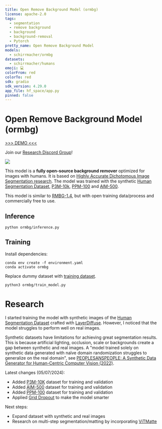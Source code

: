 ```yaml
---
title: Open Remove Background Model (ormbg)
license: apache-2.0
tags:
  - segmentation
  - remove background
  - background
  - background-removal
  - Pytorch
pretty_name: Open Remove Background Model
models:
  - schirrmacher/ormbg
datasets:
  - schirrmacher/humans
emoji: 💻
colorFrom: red
colorTo: red
sdk: gradio
sdk_version: 4.29.0
app_file: hf_space/app.py
pinned: false
---
```


# Open Remove Background Model (ormbg)

[>>> DEMO <<<](https://huggingface.co/spaces/schirrmacher/ormbg)

Join our [Research Discord Group](https://discord.gg/YYZ3D66t)!

![](examples/image/image01_no_background.png)

This model is a **fully open-source background remover** optimized for images with humans. It is based on [Highly Accurate Dichotomous Image Segmentation research](https://github.com/xuebinqin/DIS). The model was trained with the synthetic [Human Segmentation Dataset](https://huggingface.co/datasets/schirrmacher/humans), [P3M-10k](https://paperswithcode.com/dataset/p3m-10k), [PPM-100](https://github.com/ZHKKKe/PPM) and [AIM-500](https://paperswithcode.com/dataset/aim-500).

This model is similar to [RMBG-1.4](https://huggingface.co/briaai/RMBG-1.4), but with open training data/process and commercially free to use.

## Inference

```
python ormbg/inference.py
```

## Training

Install dependencies:

```
conda env create -f environment.yaml
conda activate ormbg
```

Replace dummy dataset with [training dataset](https://huggingface.co/datasets/schirrmacher/humans).

```
python3 ormbg/train_model.py
```

# Research

I started training the model with synthetic images of the [Human Segmentation Dataset](https://huggingface.co/datasets/schirrmacher/humans) crafted with [LayerDiffuse](https://github.com/layerdiffusion/LayerDiffuse). However, I noticed that the model struggles to perform well on real images.

Synthetic datasets have limitations for achieving great segmentation results. This is because artificial lighting, occlusion, scale or backgrounds create a gap between synthetic and real images. A "model trained solely on synthetic data generated with naïve domain randomization struggles to generalize on the real domain", see [PEOPLESANSPEOPLE: A Synthetic Data Generator for Human-Centric Computer Vision (2022)](https://arxiv.org/pdf/2112.09290).

Latest changes (05/07/2024):

- Added [P3M-10K](https://paperswithcode.com/dataset/p3m-10k) dataset for training and validation
- Added [AIM-500](https://paperswithcode.com/dataset/aim-500) dataset for training and validation
- Added [PPM-100](https://github.com/ZHKKKe/PPM) dataset for training and validation
- Applied [Grid Dropout](https://albumentations.ai/docs/api_reference/augmentations/dropout/grid_dropout/) to make the model smarter

Next steps:

- Expand dataset with synthetic and real images
- Research on multi-step segmentation/matting by incorporating [ViTMatte](https://github.com/hustvl/ViTMatte)
